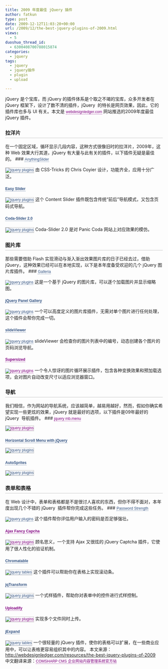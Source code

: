 ```yaml
---
title: 2009 年度最佳 jQuery 插件
author: fatkun
type: post
date: 2009-12-12T11:03:20+00:00
url: /2009/12/the-best-jquery-plugins-of-2009.html
views:
  - 5
duoshuo_thread_id:
  - 6300408700788015874
categories:
  - jquery
tags:
  - jquery
  - jquery插件
  - plugin
  - upload

---
```

jQuery 是个宝库，而 jQuery 的插件体系是个取之不竭的宝库，众多开发者在 jQuery 框架下，设计了数不清的插件，jQuery  的特长是网页效果，因此，它的插件库也多与 UI 有关。本文是 <a style="font-family: Arial, 宋体; font-size: 12px; text-decoration: none; border-bottom-style: dotted; border-bottom-width: 1px; border-bottom-color: initial; color: #800080;" href="http://www.webdesignledger.com/">webdesignledger.com</a> 网站推选的2009年度最佳 jQuery 插件。
<h3 style="line-height: 32px; border-bottom-style: solid; border-bottom-width: 1px; border-bottom-color: #c0c0c0;">  拉洋片</h3>
在一个固定区域，循环显示几段内容，这种方式很像旧时的拉洋片，2009年，这种 Web 效果大行其道，jQuery 有大量与此有关的插件，以下插件无疑是最佳的。
### <a style="font-family: Arial, 宋体; font-size: 12px; text-decoration: none; border-bottom-style: dotted; border-bottom-width: 1px; border-bottom-color: initial; color: #305080;" href="http://css-tricks.com/anythingslider-jquery-plugin/" target="_blank">AnythingSlider</a>

<a style="font-family: Arial, 宋体; font-size: 12px; text-decoration: none; border-bottom-style: dotted; border-bottom-width: 1px; border-bottom-color: initial; color: #305080;" href="http://css-tricks.com/anythingslider-jquery-plugin/" target="_blank"><img style="border: 1px solid #c0c0c0;" src="http://webdesignledger.com/wp-content/uploads/2009/12/jquery_2009_1.jpg" alt="jquery plugins" /></a>
由 CSS-Tricks 的 Chris Coyier 设计，功能齐全，应用十分广泛。
<!--more-->

### <a style="font-family: Arial, 宋体; font-size: 12px; text-decoration: none; border-bottom-style: dotted; border-bottom-width: 1px; border-bottom-color: initial; color: #305080;" href="http://cssglobe.com/post/5780/easy-slider-17-numeric-navigation-jquery-slider" target="_blank">Easy Slider</a>

<a style="font-family: Arial, 宋体; font-size: 12px; text-decoration: none; border-bottom-style: dotted; border-bottom-width: 1px; border-bottom-color: initial; color: #305080;" href="http://cssglobe.com/post/5780/easy-slider-17-numeric-navigation-jquery-slider" target="_blank"><img style="border: 1px solid #c0c0c0;" src="http://webdesignledger.com/wp-content/uploads/2009/12/jquery_2009_3.jpg" alt="jquery plugins" /></a>
这个 Content Slider 插件既包含传统“前后”导航模式，又包含页码式导航。
### <a style="font-family: Arial, 宋体; font-size: 12px; text-decoration: none; border-bottom-style: dotted; border-bottom-width: 1px; border-bottom-color: initial; color: #305080;" href="http://www.ndoherty.biz/tag/coda-slider/" target="_blank">Coda-Slider 2.0</a>

<a style="font-family: Arial, 宋体; font-size: 12px; text-decoration: none; border-bottom-style: dotted; border-bottom-width: 1px; border-bottom-color: initial; color: #305080;" href="http://www.ndoherty.biz/tag/coda-slider/" target="_blank"><img style="border: 1px solid #c0c0c0;" src="http://webdesignledger.com/wp-content/uploads/2009/12/jquery_2009_7.jpg" alt="jquery plugins" /></a>
Coda-Slider 2.0 是对 Panic Coda 网站上对应效果的模仿。
<h3 style="line-height: 32px; border-bottom-style: solid; border-bottom-width: 1px; border-bottom-color: #c0c0c0;">  图片库</h3>
那些需要借助 Flash 实现滑动与渐入渐出效果图片库的日子已经去过，借助 jQuery，这种效果已经可以在本地实现，以下是本年度备受欢迎的几个 jQuery 图片库插件。
### <a style="font-family: Arial, 宋体; font-size: 12px; text-decoration: none; border-bottom-style: dotted; border-bottom-width: 1px; border-bottom-color: initial; color: #305080;" href="http://devkick.com/lab/galleria/" target="_blank">Galleria</a>

<a style="font-family: Arial, 宋体; font-size: 12px; text-decoration: none; border-bottom-style: dotted; border-bottom-width: 1px; border-bottom-color: initial; color: #305080;" href="http://devkick.com/lab/galleria/" target="_blank"><img src="http://webdesignledger.com/wp-content/uploads/2009/12/jquery_2009_4.jpg" alt="jquery plugins" /></a>
这是一个基于 jQuery 的图片库，可以逐个加载图片并显示缩略图。
### <a style="font-family: Arial, 宋体; font-size: 12px; text-decoration: none; border-bottom-style: dotted; border-bottom-width: 1px; border-bottom-color: initial; color: #305080;" href="http://www.catchmyfame.com/2009/08/13/jquery-panel-gallery-1-1-plugin-released/" target="_blank">jQuery Panel Gallery</a>

<a style="font-family: Arial, 宋体; font-size: 12px; text-decoration: none; border-bottom-style: dotted; border-bottom-width: 1px; border-bottom-color: initial; color: #305080;" href="http://www.catchmyfame.com/2009/08/13/jquery-panel-gallery-1-1-plugin-released/" target="_blank"><img src="http://webdesignledger.com/wp-content/uploads/2009/12/jquery_2009_5.jpg" alt="jquery plugins" /></a>
一个可以高度定义的图片库插件，无需对单个图片进行任何处理，这个插件会帮你完成一切。
### <a style="font-family: Arial, 宋体; font-size: 12px; text-decoration: none; border-bottom-style: dotted; border-bottom-width: 1px; border-bottom-color: initial; color: #305080;" href="http://www.gcmingati.net/wordpress/wp-content/lab/jquery/imagestrip/imageslide-plugin.html" target="_blank">slideViewer</a>

<a style="font-family: Arial, 宋体; font-size: 12px; text-decoration: none; border-bottom-style: dotted; border-bottom-width: 1px; border-bottom-color: initial; color: #305080;" href="http://www.gcmingati.net/wordpress/wp-content/lab/jquery/imagestrip/imageslide-plugin.html" target="_blank"><img src="http://webdesignledger.com/wp-content/uploads/2009/12/jquery_2009_10.jpg" alt="jquery plugins" /></a>
slideViewer 会检查你的图片列表中的编号，动态创建各个图片的页码浏览导航。
### <a style="font-family: Arial, 宋体; font-size: 12px; text-decoration: none; border-bottom-style: dotted; border-bottom-width: 1px; border-bottom-color: initial; color: #800080;" href="http://www.buildinternet.com/project/supersized/" target="_blank">Supersized</a>

<a style="font-family: Arial, 宋体; font-size: 12px; text-decoration: none; border-bottom-style: dotted; border-bottom-width: 1px; border-bottom-color: initial; color: #800080;" href="http://www.buildinternet.com/project/supersized/" target="_blank"><img src="http://webdesignledger.com/wp-content/uploads/2009/12/jquery_2009_6.jpg" alt="jquery plugins" /></a>
一个令人惊讶的图片循环展示插件，包含各种变换效果和预加载选项，会对图片自动改变尺寸以适应浏览器窗口。
<h3 style="line-height: 32px; border-bottom-style: solid; border-bottom-width: 1px; border-bottom-color: #c0c0c0;">  导航</h3>
我们相信，作为网站的导航系统，应该越简单，越易用越好，然而，假如你确实希望实现一些更炫的效果，jQuery 就是最好的选项，以下插件是09年最好的 jQuery  导航插件。
### <a style="font-family: Arial, 宋体; font-size: 12px; text-decoration: none; border-bottom-style: dotted; border-bottom-width: 1px; border-bottom-color: initial; color: #800080;" href="http://pupunzi.open-lab.com/mb-jquery-components/mb-_menu/" target="_blank">jquery mb.menu</a>

<a style="font-family: Arial, 宋体; font-size: 12px; text-decoration: none; border-bottom-style: dotted; border-bottom-width: 1px; border-bottom-color: initial; color: #800080;" href="http://pupunzi.open-lab.com/mb-jquery-components/mb-_menu/" target="_blank"><img style="border: 1px solid #c0c0c0;" src="http://webdesignledger.com/wp-content/uploads/2009/12/jquery_2009_8.jpg" alt="jquery plugins" /></a>
### <a style="font-family: Arial, 宋体; font-size: 12px; text-decoration: none; border-bottom-style: dotted; border-bottom-width: 1px; border-bottom-color: initial; color: #305080;" href="http://www.queness.com/post/256/horizontal-scroll-menu-with-jquery-tutorial" target="_blank">Horizontal Scroll Menu with jQuery</a>

<a style="font-family: Arial, 宋体; font-size: 12px; text-decoration: none; border-bottom-style: dotted; border-bottom-width: 1px; border-bottom-color: initial; color: #305080;" href="http://www.queness.com/post/256/horizontal-scroll-menu-with-jquery-tutorial" target="_blank"><img style="border: 1px solid #c0c0c0;" src="http://webdesignledger.com/wp-content/uploads/2009/12/jquery_2009_16.jpg" alt="jquery plugins" /></a>
### <a style="font-family: Arial, 宋体; font-size: 12px; text-decoration: none; border-bottom-style: dotted; border-bottom-width: 1px; border-bottom-color: initial; color: #305080;" href="http://www.newmediacampaigns.com/page/autosprites-jquery-menu-plugin" target="_blank">AutoSprites</a>

<a style="font-family: Arial, 宋体; font-size: 12px; text-decoration: none; border-bottom-style: dotted; border-bottom-width: 1px; border-bottom-color: initial; color: #305080;" href="http://www.newmediacampaigns.com/page/autosprites-jquery-menu-plugin" target="_blank"><img style="border: 1px solid #c0c0c0;" src="http://webdesignledger.com/wp-content/uploads/2009/12/jquery_2009_9.jpg" alt="jquery plugins" /></a>
<h3 style="line-height: 32px; border-bottom-style: solid; border-bottom-width: 1px; border-bottom-color: #c0c0c0;">  表单和表格</h3>
在 Web 设计中，表单和表格都是不是很讨人喜欢的东西，但你不得不面对，本年度出现几个不错的 jQuery  插件帮你完成这些任务。
### <a style="font-family: Arial, 宋体; font-size: 12px; text-decoration: none; border-bottom-style: dotted; border-bottom-width: 1px; border-bottom-color: initial; color: #305080;" href="http://www.unwrongest.com/projects/password-strength/" target="_blank">Password Strength</a>

<a style="font-family: Arial, 宋体; font-size: 12px; text-decoration: none; border-bottom-style: dotted; border-bottom-width: 1px; border-bottom-color: initial; color: #305080;" href="http://www.unwrongest.com/projects/password-strength/" target="_blank"><img src="http://webdesignledger.com/wp-content/uploads/2009/12/jquery_2009_12.jpg" alt="jquery plugins" /></a>
这个插件帮你评估用户输入的密码是否足够强壮。
### <a style="font-family: Arial, 宋体; font-size: 12px; text-decoration: none; border-bottom-style: dotted; border-bottom-width: 1px; border-bottom-color: initial; color: #800080;" href="http://www.webdesignbeach.com/beachbar/ajax-fancy-captcha-jquery-plugin" target="_blank">Ajax Fancy Capcha</a>

<a style="font-family: Arial, 宋体; font-size: 12px; text-decoration: none; border-bottom-style: dotted; border-bottom-width: 1px; border-bottom-color: initial; color: #800080;" href="http://www.webdesignbeach.com/beachbar/ajax-fancy-captcha-jquery-plugin" target="_blank"><img style="border: 1px solid #c0c0c0;" src="http://webdesignledger.com/wp-content/uploads/2009/12/jquery_2009_13.jpg" alt="jquery plugins" /></a>
顾名思义，一个支持 Ajax 又很炫的 jQuery Captcha 插件，它使用了很人性化的验证机制。
### <a style="font-family: Arial, 宋体; font-size: 12px; text-decoration: none; border-bottom-style: dotted; border-bottom-width: 1px; border-bottom-color: initial; color: #305080;" href="http://www.chromaloop.com/posts/chromatable-jquery-plugin" target="_blank">Chromatable</a>

<a style="font-family: Arial, 宋体; font-size: 12px; text-decoration: none; border-bottom-style: dotted; border-bottom-width: 1px; border-bottom-color: initial; color: #305080;" href="http://www.chromaloop.com/posts/chromatable-jquery-plugin" target="_blank"><img style="border: 1px solid #c0c0c0;" src="http://webdesignledger.com/wp-content/uploads/2009/11/jquery_tables_10.jpg" alt="jquery tables" /></a>
这个插件可以帮助你在表格上实现滚动条。
### <a style="font-family: Arial, 宋体; font-size: 12px; text-decoration: none; border-bottom-style: dotted; border-bottom-width: 1px; border-bottom-color: initial; color: #305080;" href="http://www.dfc-e.com/metiers/multimedia/opensource/jqtransform/" target="_blank">jqTransform</a>

<a style="font-family: Arial, 宋体; font-size: 12px; text-decoration: none; border-bottom-style: dotted; border-bottom-width: 1px; border-bottom-color: initial; color: #305080;" href="http://www.dfc-e.com/metiers/multimedia/opensource/jqtransform/" target="_blank"><img style="border: 1px solid #c0c0c0;" src="http://webdesignledger.com/wp-content/uploads/2009/12/jquery_2009_14.jpg" alt="jquery plugins" /></a>
一个式样插件，帮助你对表单中的控件进行式样控制。
### <a style="font-family: Arial, 宋体; font-size: 12px; text-decoration: none; border-bottom-style: dotted; border-bottom-width: 1px; border-bottom-color: initial; color: #800080;" href="http://www.uploadify.com/" target="_blank">Uploadify</a>

<a style="font-family: Arial, 宋体; font-size: 12px; text-decoration: none; border-bottom-style: dotted; border-bottom-width: 1px; border-bottom-color: initial; color: #800080;" href="http://www.uploadify.com/" target="_blank"><img style="border: 1px solid #c0c0c0;" src="http://webdesignledger.com/wp-content/uploads/2009/12/jquery_2009_15.jpg" alt="jquery plugins" /></a>
实现多个文件同时上传。
### <a style="font-family: Arial, 宋体; font-size: 12px; text-decoration: none; border-bottom-style: dotted; border-bottom-width: 1px; border-bottom-color: initial; color: #305080;" href="http://www.jankoatwarpspeed.com/post/2009/07/20/Expand-table-rows-with-jQuery-jExpand-plugin.aspx" target="_blank">jExpand</a>

<a style="font-family: Arial, 宋体; font-size: 12px; text-decoration: none; border-bottom-style: dotted; border-bottom-width: 1px; border-bottom-color: initial; color: #305080;" href="http://www.jankoatwarpspeed.com/post/2009/07/20/Expand-table-rows-with-jQuery-jExpand-plugin.aspx" target="_blank"><img style="border: 1px solid #c0c0c0;" src="http://webdesignledger.com/wp-content/uploads/2009/11/jquery_tables_1.jpg" alt="jquery tables" /></a>
一个很轻量的 jQuery 插件，使你的表格可以扩展，在一些商业应用中，可以让表格更容易组织其中的内容。
本文来源：<a style="font-family: Arial, 宋体; font-size: 12px; text-decoration: none; border-bottom-style: dotted; border-bottom-width: 1px; border-bottom-color: initial; color: #800080;" href="http://webdesignledger.com/resources/the-best-jquery-plugins-of-2009">http://webdesignledger.com/resources/the-best-jquery-plugins-of-2009</a>  
中文翻译来源：<a style="font-family: Arial, 宋体; font-size: 12px; text-decoration: none; border-bottom-style: dotted; border-bottom-width: 1px; border-bottom-color: initial; color: #800080;" href="http://www.comsharp.com/">COMSHARP CMS 企业网站内容管理系统官方站</a>